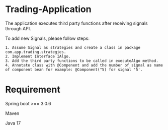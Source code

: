 # Trading-Application

The application executes third party functions after receiving signals through API.


To add new Signals, please follow steps:

 	1. Assume Signal as strategies and create a class in package com.app.trading.strategies.
 	2. Implement Interface IAlgo.
 	3. Add the third party functions to be called in executeAlgo method.
 	4. Annotate class with @Compenent and add the number of signal as name of component bean for example: @Component("5) for signal '5'.
 	
# Requirement

Spring boot >== 3.0.6

Maven

Java 17
